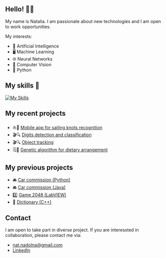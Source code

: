 ## Hello! 👋😀
My name is Natalia. I am passionate about new technologies and I am open to work opportunities. 

My interests:
- 🧠 Artificial Intelligence
- 🖥 Machine Learning
- 🌐 Neural Networks
- 👀 Computer Vision
- 🐍 Python

## My skills 💪
[![My Skills](https://skillicons.dev/icons?i=py,opencv,pytorch,tensorflow,vscode,git,github,linux,windows,matlab,cpp,c,java)](https://skillicons.dev)

## My recent projects
- ⛵📱 [Mobile app for sailing knots recognition](https://github.com/NataliaNadolna/Mobile-application-for-sailing-knots-recognition)
- 🎬🔍 [Digits detection and classification](https://github.com/NataliaNadolna/Digits-detection-and-classification)
- 🎬🔍 [Object tracking](https://github.com/NataliaNadolna/Object-Tracking)
- 🗒🍲 [Genetic algorithm for dietary arrangement](https://github.com/NataliaNadolna/Dietary-Arrangement)

## My previous projects
- 🚘 [Car commission (Python)](https://github.com/NataliaNadolna/Commission)
- 🚘 [Car commission (Java)](https://github.com/NataliaNadolna/p.obiektowe)
- 2️⃣ [Game 2048 (LabVIEW)](https://github.com/NataliaNadolna/2048-game)
- 📄 [Dictionary (C++)](https://github.com/NataliaNadolna/Slownik/tree/master)

## Contact
I am open to take part in diverse project. If you are interessted in collaboration, please contact me via:
- nat.nadolna@gmail.com
- [LinkedIn](https://www.linkedin.com/in/natalia-nadolna/)

<!--
**NataliaNadolna/NataliaNadolna** is a ✨ _special_ ✨ repository because its `README.md` (this file) appears on your GitHub profile.

Here are some ideas to get you started:

- 🔭 I’m currently working on ...
- 🌱 I’m currently learning ...
- 👯 I’m looking to collaborate on ...
- 🤔 I’m looking for help with ...
- 💬 Ask me about ...
- 📫 How to reach me: ...
- 😄 Pronouns: ...
- ⚡ Fun fact: ...
-->
